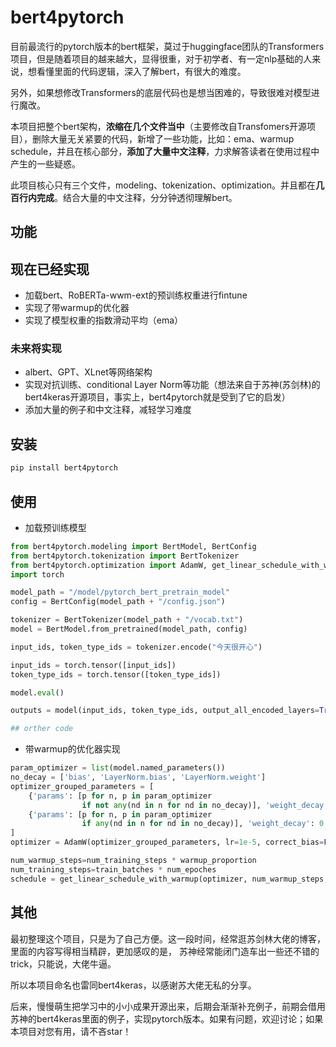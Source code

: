# bert4pytorch

目前最流行的pytorch版本的bert框架，莫过于huggingface团队的Transformers项目，但是随着项目的越来越大，显得很重，对于初学者、有一定nlp基础的人来说，想看懂里面的代码逻辑，深入了解bert，有很大的难度。

另外，如果想修改Transformers的底层代码也是想当困难的，导致很难对模型进行魔改。

本项目把整个bert架构，**浓缩在几个文件当中**（主要修改自Transfomers开源项目），删除大量无关紧要的代码，新增了一些功能，比如：ema、warmup schedule，并且在核心部分，**添加了大量中文注释**，力求解答读者在使用过程中产生的一些疑惑。

此项目核心只有三个文件，modeling、tokenization、optimization。并且都在**几百行内完成**。结合大量的中文注释，分分钟透彻理解bert。

## 功能

## 现在已经实现

- 加载bert、RoBERTa-wwm-ext的预训练权重进行fintune
- 实现了带warmup的优化器
- 实现了模型权重的指数滑动平均（ema）

### 未来将实现

- albert、GPT、XLnet等网络架构
- 实现对抗训练、conditional Layer Norm等功能（想法来自于苏神(苏剑林)的bert4keras开源项目，事实上，bert4pytorch就是受到了它的启发）
- 添加大量的例子和中文注释，减轻学习难度

## 安装

```python
pip install bert4pytorch
```

## 使用

- 加载预训练模型

```python
from bert4pytorch.modeling import BertModel, BertConfig
from bert4pytorch.tokenization import BertTokenizer
from bert4pytorch.optimization import AdamW, get_linear_schedule_with_warmup
import torch

model_path = "/model/pytorch_bert_pretrain_model"
config = BertConfig(model_path + "/config.json")

tokenizer = BertTokenizer(model_path + "/vocab.txt")
model = BertModel.from_pretrained(model_path, config)

input_ids, token_type_ids = tokenizer.encode("今天很开心")

input_ids = torch.tensor([input_ids])
token_type_ids = torch.tensor([token_type_ids])

model.eval()

outputs = model(input_ids, token_type_ids, output_all_encoded_layers=True)

## orther code
```

- 带warmup的优化器实现

```python
param_optimizer = list(model.named_parameters())
no_decay = ['bias', 'LayerNorm.bias', 'LayerNorm.weight']
optimizer_grouped_parameters = [
    {'params': [p for n, p in param_optimizer
                if not any(nd in n for nd in no_decay)], 'weight_decay': 0.01},
    {'params': [p for n, p in param_optimizer
                if any(nd in n for nd in no_decay)], 'weight_decay': 0.0}
]
optimizer = AdamW(optimizer_grouped_parameters, lr=1e-5, correct_bias=False)

num_warmup_steps=num_training_steps * warmup_proportion
num_training_steps=train_batches * num_epoches
schedule = get_linear_schedule_with_warmup(optimizer, num_warmup_steps, num_training_steps)
```

## 其他

最初整理这个项目，只是为了自己方便。这一段时间，经常逛苏剑林大佬的博客，里面的内容写得相当精辟，更加感叹的是， 苏神经常能闭门造车出一些还不错的trick，只能说，大佬牛逼。

所以本项目命名也雷同bert4keras，以感谢苏大佬无私的分享。

后来，慢慢萌生把学习中的小小成果开源出来，后期会渐渐补充例子，前期会借用苏神的bert4keras里面的例子，实现pytorch版本。如果有问题，欢迎讨论；如果本项目对您有用，请不吝star！

